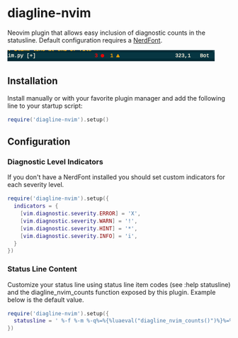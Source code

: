 # diagline-nvim

Neovim plugin that allows easy inclusion of diagnostic counts in the statusline. Default configuration requires a [NerdFont](https://www.nerdfonts.com/).

![](/screenshots/statusline.png)

## Installation

Install manually or with your favorite plugin manager and add the following line to your startup script:

```lua
require('diagline-nvim').setup()
```

## Configuration

### Diagnostic Level Indicators

If you don't have a NerdFont installed you should set custom indicators for each severity level.

```lua
require('diagline-nvim').setup({
  indicators = {
    [vim.diagnostic.severity.ERROR] = 'X',
    [vim.diagnostic.severity.WARN] = '!',
    [vim.diagnostic.severity.HINT] = '*',
    [vim.diagnostic.severity.INFO] = 'i',
  }
})
```

### Status Line Content

Customize your status line using status line item codes (see :help statusline) and the diagline_nvim_counts function exposed by this plugin. Example below is the default value.

```lua
require('diagline-nvim').setup({
  statusline = ' %-f %-m %-q%=%{%luaeval("diagline_nvim_counts()")%}%=%l,%c   %P '
})
```
